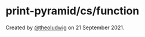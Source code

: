 # print-pyramid/cs/function

Created by [@theoludwig](https://github.com/theoludwig) on 21 September 2021.
